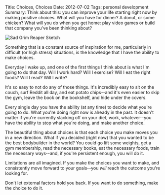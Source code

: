 Title: Choices, Choices
Date: 2012-07-02
Tags: personal development
Summary: Think about this: you can improve your life starting right now by making positive choices.  What will you have for dinner?  A donut, or some chicken?  What will you do when you get home: play video games or build that company you've been thinking about?


![Sad Grim Reaper Sketch][]


Something that is a constant source of inspiration for me, particularly in
difficult (or high stress) situations, is the knowledge that I have the ability
to make choices.

Everyday I wake up, and one of the first things I think about is what I'm going
to do that day.  Will I work hard?  Will I exercise?  Will I eat the right
foods?  Will I read?  Will I write?

It's so easy to not do any of those things.  It's incredibly easy to sit on the
couch, surf Reddit all day, and eat potato chips--and it's even easier to skip
the gym, leave the book on the bookshelf, and hide under the covers.

Every single day you have the ability (at any time) to decide what you're going
to do.  What you're doing right now is already in the past.  It doesn't matter
if you're currently slacking off on your diet, work, whatever--you have the
ability to stop what you're doing, and make another choice.

The beautiful thing about choices is that each choice you make moves you in a
new direction.  What if you decided (right now) that you wanted to be the best
bodybuilder in the world?  You could go lift some weights, get a gym
membership, read the necessary books, eat the necessary foods, train the
necessary ways--and, if you're persistent enough, you will do it.

Limitations are all imagined.  If you make the choices you want to make, and
consistently move forward to your goals--you *will* reach the outcome you're
looking for.

Don't let external factors hold you back.  If you want to do something, make
the choice to do it.


  [Sad Grim Reaper Sketch]: {filename}/images/2012/sad-grim-reaper-sketch.png "Sad Grim Reaper Sketch"
